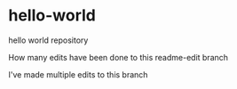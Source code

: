 # hello-world
hello world repository

How many edits have been done to this readme-edit branch

I've made multiple edits to this branch
